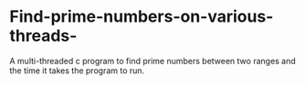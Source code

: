 # Find-prime-numbers-on-various-threads-
A multi-threaded c program to find prime numbers between two ranges and the time it takes the program to run.

